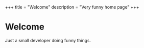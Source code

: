 +++
title = "Welcome"
description = "Very funny home page"
+++

# Welcome

Just a small developer doing funny things.